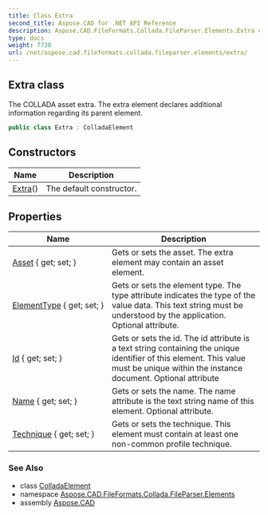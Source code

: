 ```yaml
---
title: Class Extra
second_title: Aspose.CAD for .NET API Reference
description: Aspose.CAD.FileFormats.Collada.FileParser.Elements.Extra class. The COLLADA asset extra. The extra element declares additional information regarding its parent element
type: docs
weight: 7730
url: /net/aspose.cad.fileformats.collada.fileparser.elements/extra/
---
```

## Extra class

The COLLADA asset extra. The extra element declares additional information regarding its parent element.

```csharp
public class Extra : ColladaElement
```

## Constructors

| Name | Description |
| --- | --- |
| [Extra](extra/)() | The default constructor. |

## Properties

| Name | Description |
| --- | --- |
| [Asset](../../aspose.cad.fileformats.collada.fileparser.elements/extra/asset/) { get; set; } | Gets or sets the asset. The extra element may contain an asset element. |
| [ElementType](../../aspose.cad.fileformats.collada.fileparser.elements/extra/elementtype/) { get; set; } | Gets or sets the element type. The type attribute indicates the type of the value data. This text string must be understood by the application. Optional attribute. |
| [Id](../../aspose.cad.fileformats.collada.fileparser.elements/extra/id/) { get; set; } | Gets or sets the id. The id attribute is a text string containing the unique identifier of this element. This value must be unique within the instance document. Optional attribute |
| [Name](../../aspose.cad.fileformats.collada.fileparser.elements/extra/name/) { get; set; } | Gets or sets the name. The name attribute is the text string name of this element. Optional attribute. |
| [Technique](../../aspose.cad.fileformats.collada.fileparser.elements/extra/technique/) { get; set; } | Gets or sets the technique. This element must contain at least one non-common profile technique. |

### See Also

* class [ColladaElement](../colladaelement/)
* namespace [Aspose.CAD.FileFormats.Collada.FileParser.Elements](../../aspose.cad.fileformats.collada.fileparser.elements/)
* assembly [Aspose.CAD](../../)


